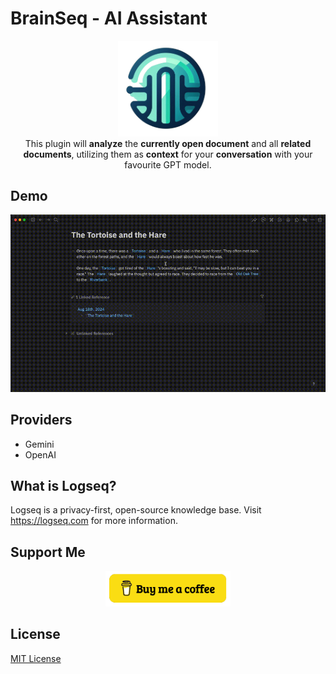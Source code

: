 # BrainSeq - AI Assistant

<div align="center">
  <img src="./logo.png" width="160" />
</div>

<div align="center">
  This plugin will <b>analyze</b> the <b>currently open document</b> and all <b>related documents</b>, utilizing them as <b>context</b> for your <b>conversation</b> with your favourite GPT model.
</div>

## Demo
<div align="center">
  <img src="./demo/assistseq-demo-tortoise.gif" />
</div>

## Providers
- Gemini
- OpenAI

## What is Logseq?
Logseq is a privacy-first, open-source knowledge base. Visit https://logseq.com for more information.

## Support Me
<div align="center">
  <a href="https://buymeacoffee.com/ghackdev" target="_blank">
    <img src="./images/buymeacoffee.png" width="200" />
  </a>
</div>

## License
<a href="https://github.com/galihlprakoso/logseq-plugin-assistseq-ai-assistant/blob/master/LICENSE">MIT License</a>
